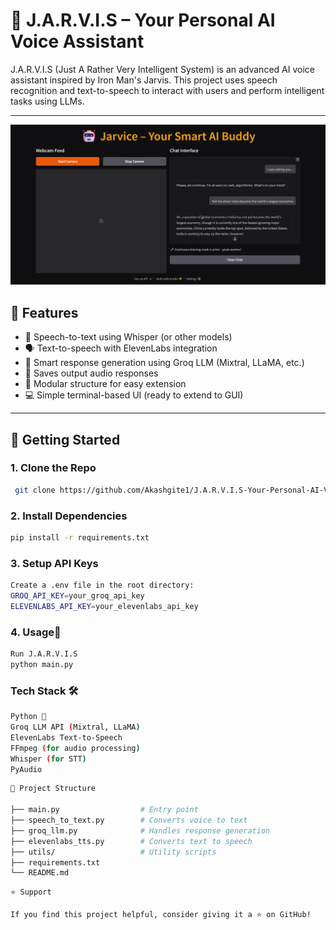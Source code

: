 # 🤖 J.A.R.V.I.S – Your Personal AI Voice Assistant

J.A.R.V.I.S (Just A Rather Very Intelligent System) is an advanced AI voice assistant inspired by Iron Man's Jarvis. This project uses speech recognition and text-to-speech to interact with users and perform intelligent tasks using LLMs.



---
![J.A.R.V.I.S AI Assistant](img/image.png)

## 🧠 Features

- 🎤 Speech-to-text using Whisper (or other models)
- 🗣️ Text-to-speech with ElevenLabs integration
- 🤖 Smart response generation using Groq LLM (Mixtral, LLaMA, etc.)
- 💾 Saves output audio responses
- 🧩 Modular structure for easy extension
- 💻 Simple terminal-based UI (ready to extend to GUI)

---

## 🚀 Getting Started

### 1. Clone the Repo
```bash
 git clone https://github.com/Akashgite1/J.A.R.V.I.S-Your-Personal-AI-Voice-Assistant.git cd J.A.R.V.I.S-Your-Personal-AI-Voice-Assistant
```

### 2. Install Dependencies
```bash
pip install -r requirements.txt
```
### 3. Setup API Keys
```bash                 
Create a .env file in the root directory:
GROQ_API_KEY=your_groq_api_key
ELEVENLABS_API_KEY=your_elevenlabs_api_key
```
### 4. Usage🎯 
```bash
Run J.A.R.V.I.S
python main.py
```

### Tech Stack 🛠
```bash
Python 🐍
Groq LLM API (Mixtral, LLaMA)
ElevenLabs Text-to-Speech
FFmpeg (for audio processing)
Whisper (for STT)
PyAudio 
```
```bash
📁 Project Structure

├── main.py                  # Entry point
├── speech_to_text.py        # Converts voice to text
├── groq_llm.py              # Handles response generation
├── elevenlabs_tts.py        # Converts text to speech
├── utils/                   # Utility scripts
├── requirements.txt
└── README.md
```
```
⭐️ Support

If you find this project helpful, consider giving it a ⭐ on GitHub!
```
